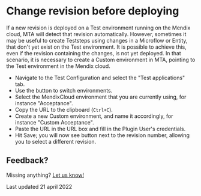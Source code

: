 # Change revision before deploying

If a new revision is deployed on a Test environment running on the Mendix cloud, MTA will detect that revision automatically. However, sometimes it may be useful to create Teststeps using changes in a Microflow or Entity, that don't yet exist on the Test environment. It is possible to achieve this, even if the revision containing the changes, is not yet deployed. In that scenario, it is necessary to create a Custom environment in MTA, pointing to the Test environment in the Mendix cloud. 

- Navigate to the Test Configuration and select the "Test applications" tab.
- Use the <i class="fa fa-exchange"></i> button to switch environments.
- Select the MendixCloud environment that you are currently using, for instance "Acceptance".
- Copy the URL to the clipboard (<code>Ctrl+C</code>).
- Create a new Custom environment, and name it accordingly, for instance "Custom Acceptance". 
- Paste the URL in the URL box and fill in the Plugin User's credentials.
- Hit Save; you will now see <i class="fa fa-pencil"></i> button next to the revision number, allowing you to select a different revision.


## Feedback?
Missing anything? [Let us know!](mailto:support@menditect.com)

Last updated 21 april 2022